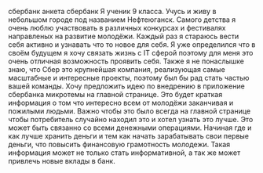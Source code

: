сбербанк анкета
сбербанк
Я ученик 9 класса. Учусь и живу в небольшом городе под названием Нефтеюганск. Самого детства я очень люблю участвовать в различных конкурсах и фестивалях направленых на развитие молодёжи. Каждый раз я стараюсь вести себя активно и узнавать что то новое для себя. Я уже определился что в своём будущем я хочу связать жизнь с IT сферой поэтому для меня это очень отличная возможность проявить себя. 
Также я не понаслышке знаю, что Сбер это крупнейшая компания, реализующая самые масштабные и интересные проекты, поэтому был бы рад стать частью вашей команды.
Хочу предложить идею по внедрению в приложение сбербанка микротемы на главной странице. Это будет краткая информация о том что интересно всем от молодёжи заканчивая и пожилыми людьми. Важно чтобы это было всегда на главной странице чтобы потребитель случайно находил это и хотел узнать это лучше. Это может быть связанно со всеми денежными операциями. Начиная где и как лучше хранить деньги и тем как начать зарабатывать свои первые деньги, что повысить финансовую грамотность молодежи. Такая информация может не только стать информативной,  а так же может привлечь новые вклады в банк.
